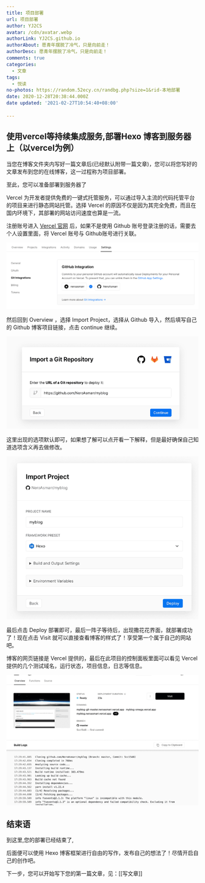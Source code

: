 ```yaml
---
title: 项目部署
url: 项目部署
author: YJ2CS
avatar: /cdn/avatar.webp
authorLink: YJ2CS.github.io
authorAbout: 愿青年摆脱了冷气，只是向前走！
authorDesc: 愿青年摆脱了冷气，只是向前走！
comments: true
categories:
  - 文章
tags:
  - 悦读
no-photos: https://random.52ecy.cn/randbg.php?size=1&rid-本地部署
date: 2020-12-28T20:38:44.000Z
date updated: '2021-02-27T10:54:40+08:00'

---
```



## 使用vercel等持续集成服务,部署Hexo 博客到服务器上（以vercel为例）

当您在博客文件夹内写好一篇文章后(已经默认附带一篇文章)，您可以将您写好的文章发布到您的在线博客，这一过程称为项目部署。


至此，您可以准备部署到服务器了

Vercel 为开发者提供免费的一键式托管服务，可以通过导入主流的代码托管平台的项目来进行静态网站托管。选择 Vercel 的原因不仅是因为其完全免费，而且在国内环境下，其部署的网站访问速度也算是一流。

注册账号进入 [Vercel 官网](https://vercel.com/) 后，如果不是使用 Github 账号登录注册的话，需要去个人设置里面，将 Vercel 账号与 Github账号进行关联。

![关联账号](_imgs/hexo-building-3.png)

然后回到 Overview ，选择 Import Project，选择从 Github 导入，然后填写自己的 Github 博客项目链接，点击 continue 继续。

![img](_imgs/hexo-building-4.png)

这里出现的选项默认即可，如果想了解可以点开看一下解释，但是最好确保自己知道选项含义再去做修改。

![img](_imgs/hexo-building-5.png)

最后点击 Deploy 部署即可，最后一阵子等待后，出现撒花花界面，就部署成功了！现在点击 Visit 就可以直接查看博客的样式了！享受第一个属于自己的网站吧。

博客的网页链接是 Vercel 提供的，最后在此项目的控制面板里面可以看见 Vercel 提供的几个测试域名，运行状态，项目信息，日志等信息。

![部署信息](_imgs/hexo-building-6.png)

## 结束语

到这里,您的部署已经结束了,

后面便可以使用 Hexo 博客框架进行自由的写作，发布自己的想法了！尽情开启自己的创作吧。

下一步，您可以开始写下您的第一篇文章，见：[[写文章]]
